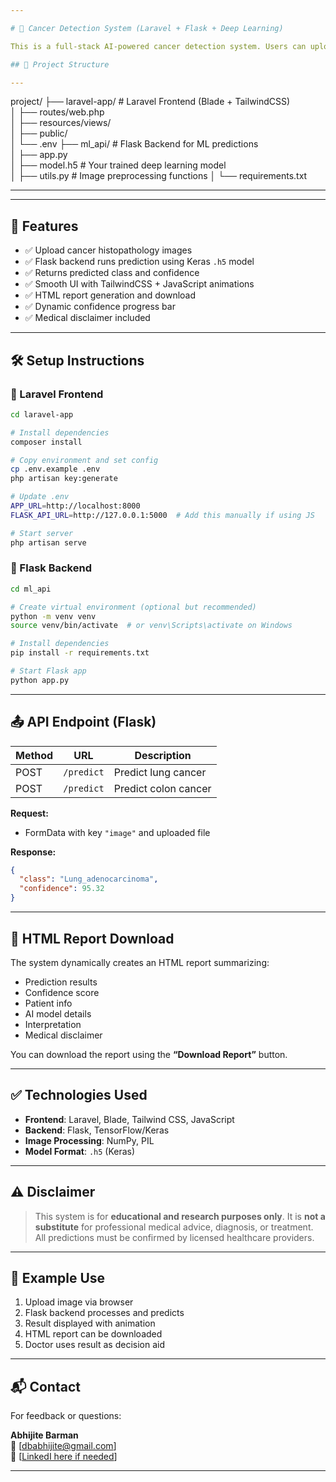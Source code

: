```yaml
---

# 🧠 Cancer Detection System (Laravel + Flask + Deep Learning)

This is a full-stack AI-powered cancer detection system. Users can upload histopathological images (e.g., lung or colon tissue) via a Laravel frontend. The images are then sent to a Python Flask backend, where a deep learning model (Keras `.h5`) performs classification and returns a confidence score.

## 📁 Project Structure

---
```


project/
├── laravel-app/             # Laravel Frontend (Blade + TailwindCSS)  
│   ├── routes/web.php  
│   ├── resources/views/  
│   ├── public/  
│   └── .env
├── ml\_api/                  # Flask Backend for ML predictions  
│   ├── app.py  
│   ├── model.h5             # Your trained deep learning model  
│   ├── utils.py             # Image preprocessing functions
│   └── requirements.txt

---

---

## 🚀 Features

- ✅ Upload cancer histopathology images
- ✅ Flask backend runs prediction using Keras `.h5` model
- ✅ Returns predicted class and confidence
- ✅ Smooth UI with TailwindCSS + JavaScript animations
- ✅ HTML report generation and download
- ✅ Dynamic confidence progress bar
- ✅ Medical disclaimer included

---

## 🛠 Setup Instructions

### 🔵 Laravel Frontend

```bash
cd laravel-app

# Install dependencies
composer install

# Copy environment and set config
cp .env.example .env
php artisan key:generate

# Update .env
APP_URL=http://localhost:8000
FLASK_API_URL=http://127.0.0.1:5000  # Add this manually if using JS

# Start server
php artisan serve
````

### 🔴 Flask Backend

```bash
cd ml_api

# Create virtual environment (optional but recommended)
python -m venv venv
source venv/bin/activate  # or venv\Scripts\activate on Windows

# Install dependencies
pip install -r requirements.txt

# Start Flask app
python app.py
```

---

## 📤 API Endpoint (Flask)

| Method | URL              | Description          |
| ------ | ---------------- | -------------------- |
| POST   | `/predict`  | Predict lung cancer  |
| POST   | `/predict` | Predict colon cancer |

**Request:**

* FormData with key `"image"` and uploaded file

**Response:**

```json
{
  "class": "Lung_adenocarcinoma",
  "confidence": 95.32
}
```

---

## 📄 HTML Report Download

The system dynamically creates an HTML report summarizing:

* Prediction results
* Confidence score
* Patient info
* AI model details
* Interpretation
* Medical disclaimer

You can download the report using the **“Download Report”** button.

---

## ✅ Technologies Used

* **Frontend**: Laravel, Blade, Tailwind CSS, JavaScript
* **Backend**: Flask, TensorFlow/Keras
* **Image Processing**: NumPy, PIL
* **Model Format**: `.h5` (Keras)

---

## ⚠️ Disclaimer

> This system is for **educational and research purposes only**. It is **not a substitute** for professional medical advice, diagnosis, or treatment. All predictions must be confirmed by licensed healthcare providers.

---

## 📸 Example Use

1. Upload image via browser
2. Flask backend processes and predicts
3. Result displayed with animation
4. HTML report can be downloaded
5. Doctor uses result as decision aid

---

## 📬 Contact

For feedback or questions:

**Abhijite Barman**  
📧 \[[dbabhijite@gmail.com](mailto:dbabhijite@gmail.com)]  
🔗 \[[LinkedI here if needed](https://www.linkedin.com/in/abhijite-deb-barman-4191a2209/)]

---
